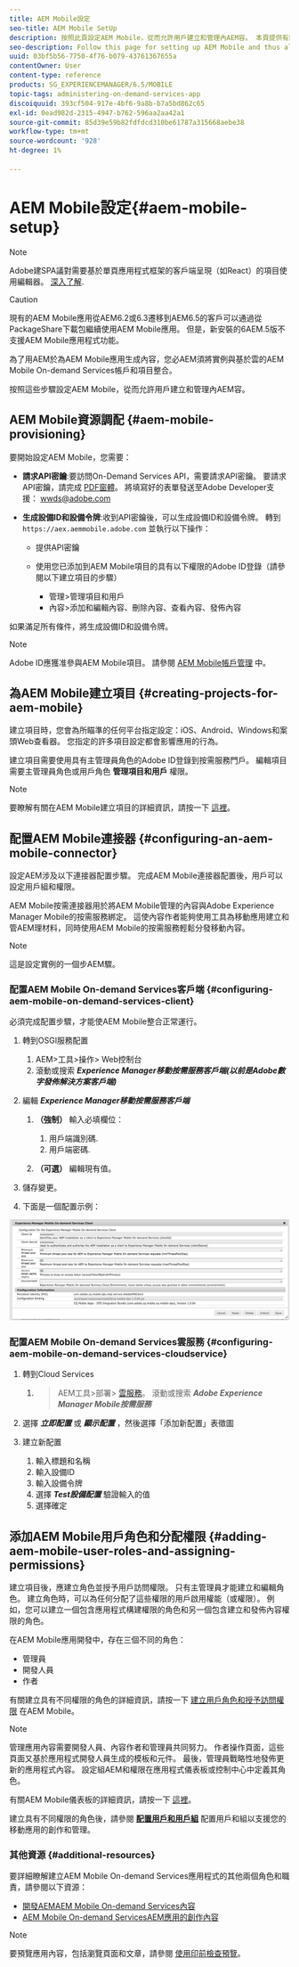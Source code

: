 ```yaml
---
title: AEM Mobile設定
seo-title: AEM Mobile SetUp
description: 按照此頁設定AEM Mobile，從而允許用戶建立和管理內AEM容。 本頁提供有關將實AEM例與基於雲的AEM Mobile On-demand Services帳戶和項目整合的資訊。
seo-description: Follow this page for setting up AEM Mobile and thus allowing the user to create and manage the content within AEM. This page provides information on integrating the AEM instance with the cloud-based AEM Mobile On-Demand Services account and project(s).
uuid: 03bf5b56-7750-4f76-b079-43761367655a
contentOwner: User
content-type: reference
products: SG_EXPERIENCEMANAGER/6.5/MOBILE
topic-tags: administering-on-demand-services-app
discoiquuid: 393cf504-917e-4bf6-9a8b-b7a5bd862c65
exl-id: 0ead982d-2315-4947-b762-596aa2aa42a1
source-git-commit: 85d39e59b82fdfdcd310be61787a315668aebe38
workflow-type: tm+mt
source-wordcount: '928'
ht-degree: 1%

---
```


# AEM Mobile設定{#aem-mobile-setup}

>[!NOTE]
>
>Adobe建SPA議對需要基於單頁應用程式框架的客戶端呈現（如React）的項目使用編輯器。 [深入了解](/help/sites-developing/spa-overview.md).

>[!CAUTION]
>
>現有的AEM Mobile應用從AEM6.2或6.3遷移到AEM6.5的客戶可以通過從PackageShare下載包繼續使用AEM Mobile應用。 但是，新安裝的6AEM.5版不支援AEM Mobile應用程式功能。

為了用AEM於為AEM Mobile應用生成內容，您必AEM須將實例與基於雲的AEM Mobile On-demand Services帳戶和項目整合。

按照這些步驟設定AEM Mobile，從而允許用戶建立和管理內AEM容。

## AEM Mobile資源調配 {#aem-mobile-provisioning}

要開始設定AEM Mobile，您需要：

* **請求API密鑰**:要訪問On-Demand Services API，需要請求API密鑰。 要請求API密鑰，請完成 [PDF窗體](https://helpx.adobe.com/digital-publishing-solution/help/aem-mobile-end-of-life-faq.html)。 將填寫好的表單發送至Adobe Developer支援： [wwds@adobe.com](mailto:wwds@adobe.com)

* **生成設備ID和設備令牌**:收到API密鑰後，可以生成設備ID和設備令牌。 轉到 `https://aex.aemmobile.adobe.com` 並執行以下操作：

   * 提供API密鑰
   * 使用您已添加到AEM Mobile項目的具有以下權限的Adobe ID登錄（請參閱以下建立項目的步驟）

      * 管理>管理項目和用戶
      * 內容>添加和編輯內容、刪除內容、查看內容、發佈內容

如果滿足所有條件，將生成設備ID和設備令牌。

>[!NOTE]
>
>Adobe ID應獲准參與AEM Mobile項目。 請參閱 [AEM Mobile帳戶管理](https://helpx.adobe.com/digital-publishing-solution/help/aem-mobile-end-of-life-faq.html) 中。

## 為AEM Mobile建立項目 {#creating-projects-for-aem-mobile}

建立項目時，您會為所瞄準的任何平台指定設定：iOS、Android、Windows和案頭Web查看器。 您指定的許多項目設定都會影響應用的行為。

建立項目需要使用具有主管理員角色的Adobe ID登錄到按需服務門戶。 編輯項目需要主管理員角色或用戶角色 **管理項目和用戶** 權限。

>[!NOTE]
>
>要瞭解有關在AEM Mobile建立項目的詳細資訊，請按一下 [這裡](https://helpx.adobe.com/digital-publishing-solution/help/creating-projects.html)。

## 配置AEM Mobile連接器 {#configuring-an-aem-mobile-connector}

設定AEM涉及以下連接器配置步驟。 完成AEM Mobile連接器配置後，用戶可以設定用戶組和權限。

AEM Mobile按需連接器用於將AEM Mobile管理的內容與Adobe Experience Manager Mobile的按需服務綁定。 這使內容作者能夠使用工具為移動應用建立和管AEM理材料，同時使用AEM Mobile的按需服務輕鬆分發移動內容。

>[!NOTE]
>
>這是設定實例的一個步AEM驟。

### 配置AEM Mobile On-demand Services客戶端 {#configuring-aem-mobile-on-demand-services-client}

必須完成配置步驟，才能使AEM Mobile整合正常運行。

1. 轉到OSGI服務配置

   1. AEM>工具>操作> Web控制台
   1. 滾動或搜索 ***Experience Manager移動按需服務客戶端(以前是Adobe數字發佈解決方案客戶端)***

1. 編輯 ***Experience Manager移動按需服務客戶端***

   1. **（強制）** 輸入必填欄位：

      1. 用戶端識別碼.
      1. 用戶端密碼.
   1. **（可選）** 編輯現有值。


1. 儲存變更。
1. 下面是一個配置示例：

![chlimage_1-53](assets/chlimage_1-53.png)

### 配置AEM Mobile On-demand Services雲服務 {#configuring-aem-mobile-on-demand-services-cloudservice}

1. 轉到Cloud Services

   1. >AEM工具>部署> [雲服務](http://localhost:4502/libs/cq/core/content/tools/cloudservices.html)。 滾動或搜索 ***Adobe Experience Manager Mobile按需服務***

1. 選擇 ***立即配置*** 或 ***顯示配置*** ，然後選擇「添加新配置」表徵圖

1. 建立新配置

   1. 輸入標題和名稱
   1. 輸入設備ID
   1. 輸入設備令牌
   1. 選擇 ***Test設備配置*** 驗證輸入的值
   1. 選擇確定

## 添加AEM Mobile用戶角色和分配權限 {#adding-aem-mobile-user-roles-and-assigning-permissions}

建立項目後，應建立角色並授予用戶訪問權限。 只有主管理員才能建立和編輯角色。 建立角色時，可以為任何分配了這些權限的用戶啟用權能（或權限）。 例如，您可以建立一個包含應用程式構建權限的角色和另一個包含建立和發佈內容權限的角色。

在AEM Mobile應用開發中，存在三個不同的角色：

* 管理員
* 開發人員
* 作者

有關建立具有不同權限的角色的詳細資訊，請按一下 [建立用戶角色和授予訪問權限](https://helpx.adobe.com/digital-publishing-solution/help/account-admin-dps.html) 在AEM Mobile。

>[!NOTE]
>
>管理應用內容需要開發人員、內容作者和管理員共同努力。 作者操作頁面，這些頁面又基於應用程式開發人員生成的模板和元件。 最後，管理員戰略性地發佈更新的應用程式內容。 設定組AEM和權限在應用程式儀表板或控制中心中定義其角色。
>
>有關AEM Mobile儀表板的詳細資訊，請按一下 [這裡](/help/mobile/mobile-apps-ondemand-application-dashboard.md)。

建立具有不同權限的角色後，請參閱 [**配置用戶和用戶組**](/help/mobile/aem-mobile-configure-users.md) 配置用戶和組以支援您的移動應用的創作和管理。

### 其他資源 {#additional-resources}

要詳細瞭解建立AEM Mobile On-demand Services應用程式的其他兩個角色和職責，請參閱以下資源：

* [開發AEMAEM Mobile On-demand Services內容](/help/mobile/aem-mobile-on-demand.md)
* [AEM Mobile On-demand ServicesAEM應用的創作內容](/help/mobile/mobile-apps-ondemand.md)

>[!NOTE]
>
>要預覽應用內容，包括瀏覽頁面和文章，請參閱 [使用印前檢查預覽](/help/mobile/aem-mobile-manage-ondemand-services.md)。
